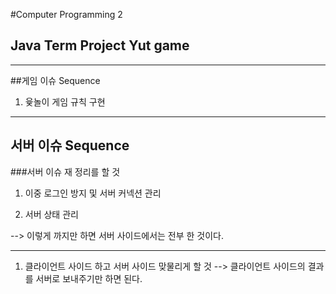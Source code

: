 #Computer Programming 2 
## Java Term Project Yut game

- - -

##게임 이슈 Sequence
1. 윷놀이 게임 규칙 구현
- - -
##  서버 이슈 Sequence

###서버 이슈 재 정리를 할 것

1. 이중 로그인 방지 및 서버 커넥션 관리

2. 서버 상태 관리

--> 이렇게 까지만 하면 서버 사이드에서는 전부 한 것이다. 

- - -
1. 클라이언트 사이드 하고 서버 사이드 맞물리게 할 것
 --> 클라이언트 사이드의 결과를 서버로 보내주기만 하면 된다. 

 

